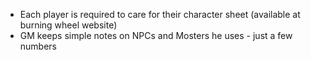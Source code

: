 - Each player is required to care for their character sheet (available at burning wheel website)
- GM keeps simple notes on NPCs and Mosters he uses - just a few numbers